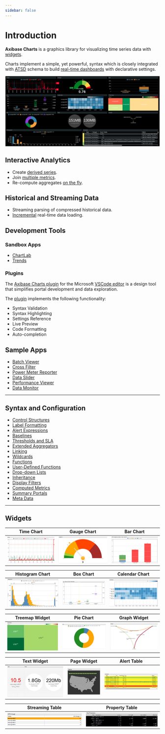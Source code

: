 ```yaml
---
sidebar: false
---
```


# Introduction

**Axibase Charts** is a graphics library for visualizing time series data with [widgets](./widgets/README.md).

Charts implement a simple, yet powerful, syntax which is closely integrated with [ATSD](https://axibase.com/docs/atsd/) schema to build [real-time dashboards](https://apps.axibase.com/chartlab/2ef08f32) with declarative settings.

![](./images/charts-3.png)

## Interactive Analytics

* Create [derived series](https://apps.axibase.com/chartlab/62e6c18f/3/).
* Join [multiple metrics](https://apps.axibase.com/chartlab/e0e0be77).
* Re-compute aggregates [on the fly](https://apps.axibase.com/chartlab/57b0a961/3/).

## Historical and Streaming Data

* Streaming parsing of compressed historical data.
* [Incremental](https://apps.axibase.com/chartlab/cc79ed62) real-time data loading.

## Development Tools

### Sandbox Apps

* [ChartLab](https://axibase.com/use-cases/tutorials/shared/chartlab.html)
* [Trends](https://axibase.com/use-cases/tutorials/shared/trends.html)

### Plugins

The [Axibase Charts plugin](https://marketplace.visualstudio.com/items?itemName=Axibase.axibasecharts-syntax) for the Microsoft [VSCode editor](https://code.visualstudio.com/) is a design tool that simplifies portal development and data exploration.

The [plugin](https://marketplace.visualstudio.com/items?itemName=Axibase.axibasecharts-syntax) implements the following functionality:

* Syntax Validation
* Syntax Highlighting
* Settings Reference
* Live Preview
* Code Formatting
* Auto-completion

## Sample Apps

* [Batch Viewer](https://apps.axibase.com/batch)
* [Cross Filter](https://axibase.com/docs/atsd/integration/data-applications/cross-filter.html)
* [Power Meter Reporter](https://axibase.com/docs/atsd/integration/data-applications/power-meter-reporter.html)
* [Data Slider](https://axibase.com/docs/atsd/integration/data-applications/data-slider.html)
* [Performance Viewer](https://axibase.com/docs/atsd/integration/data-applications/performance-viewer.html)
* [Data Monitor](https://axibase.com/docs/atsd/integration/data-applications/data-monitor.html)

---

## Syntax and Configuration

* [Control Structures](./syntax/control-structures.md)
* [Label Formatting](./syntax/label-formatting.md)
* [Alert Expressions](./syntax/alert-expression.md)
* [Baselines](./configuration/baselines.md)
* [Thresholds and SLA](./syntax/thresholds.md)
* [Extended Aggregators](./syntax/extended-aggregators.md)
* [Linking](./syntax/linking.md)
* [Wildcards](./syntax/wildcards.md)
* [Functions](./syntax/functions.md)  
* [User-Defined Functions](./syntax/udf.md)
* [Drop-down Lists](./configuration/drop-down-lists.md)
* [Inheritance](./configuration/inheritance.md)
* [Display Filters](./configuration/display-filters.md)
* [Computed Metrics](./configuration/computed-metrics.md)
* [Summary Portals](./configuration/summary-portals.md)
* [Meta Data](./configuration/meta-data.md)

---

## Widgets

Time Chart | Gauge Chart | Bar Chart
:--:|:--:|:--:
[![](./images/time-chart.png)](./widgets/time-chart/README.md) | [![](./images/gauge-chart.png)](./widgets/gauge-chart/README.md) | [![](./images/bar-chart.png)](./widgets/bar-chart/README.md)

Histogram Chart | Box Chart | Calendar Chart
:--:|:--:|:--:
[![](./images/histogram.png)](./widgets/histogram/README.md) | [![](./images/box-chart.png)](./widgets/box-chart/README.md) | [![](./images/calendar-chart.png)](./widgets/calendar-chart/README.md)

Treemap Widget | Pie Chart | Graph Widget
:--:|:--:|:--:
[![](./images/treemap-widget.png)](./widgets/treemap/README.md) | [![](./images/pie-chart.png)](./widgets/pie-chart/README.md) | [![](./images/graph.png)](./widgets/graph/README.md)

Text Widget | Page Widget | Alert Table
:--:|:--:|:--:
[![](./images/text-widget.png)](./widgets/text-widget/README.md) | [![](./images/page-widget.png)](./widgets/page-widget/README.md) | [![](./images/alert-console.png)](./widgets/alert-table/README.md)

Streaming Table | Property Table
:--:|:--:
[![](./images/streaming-table.png)](./widgets/streaming-table/README.md) | [![](./images/property-widget.png)](./widgets/property-table/README.md)
